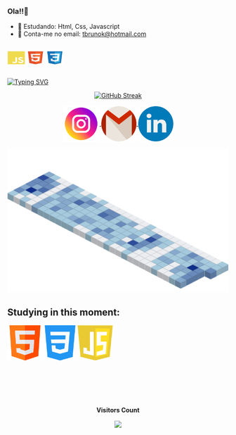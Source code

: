 ### Ola!!👋

- 🌱 Estudando: Html, Css, Javascript
- 📧 Conta-me no email: tbrunok@hotmail.com

<div style="display: inline_block"><br>
  <img align="center" alt="Rafa-Js" height="30" width="40" src="https://raw.githubusercontent.com/devicons/devicon/master/icons/javascript/javascript-plain.svg">
  <img align="center" alt="Rafa-HTML" height="30" width="40" src="https://raw.githubusercontent.com/devicons/devicon/master/icons/html5/html5-original.svg">
  <img align="center" alt="Rafa-CSS" height="30" width="40" src="https://raw.githubusercontent.com/devicons/devicon/master/icons/css3/css3-original.svg">
  
<br>
<br>
  
[![Typing SVG](https://readme-typing-svg.herokuapp.com?font=Fira+Code&weight=300&size=50&duration=4000&pause=1000&color=0000CDcenter=true&vCenter=true&random=false&width=1000&lines=Hello%2C+my+name+is+Bruno;I'm+a+Web+Developer;I'm+from+Brazil;welcome%3A)](https://git.io/typing-svg)

</div>

<div>
<div align="center">

[![GitHub Streak](https://github-readme-streak-stats.herokuapp.com?user=tbrunok&theme=dark&locale=pt_BR&date_format=n%2Fj%5B%2FY%5D&card_width=900)](https://git.io/streak-stats)
  
</div>



<div align="center"> 
<a href="https://instagram.com/tbrunokr" target="_blank">
<img align="center" height="84" width="84" src="https://github.com/TbrunoK/assets/blob/main/mini-logo/Instagram.png">
</a>


<a href="mailto:tbrunok@hotmail.com">
<img align="center"  height="80" width="80" src="https://github.com/TbrunoK/assets/blob/main/mini-logo/e-mail.png">
</a>


<a  href="https://www.linkedin.com/in/tbrunok/" target=_blank>
<img align="center"  height="80" width="80" src="https://github.com/TbrunoK/assets/blob/main/mini-logo/linkedin.png">
</a>

</div>

<div align="center" >
   
![Ashutosh's github activity graph](https://github.com/TbrunoK/assets/blob/main/animation/graphic.svg) 

</div>


<h2 align="left"> Studying in this moment: </h2>
<div align="left"> 

<img align="left" height="80" width="80" src="https://github.com/TbrunoK/assets/blob/main/imagens-logo/Html.png?raw=true">

<img align="left"  height="80" width="80" src="https://github.com/TbrunoK/assets/blob/main/imagens-logo/Css.png?raw=true">

<img align="left"  height="80" width="80" src="https://github.com/TbrunoK/assets/blob/main/imagens-logo/javascript-1.svg">



</div>

<br>
<br> 
<br>
<br>
<br>
<br> 



<div align="center">
  
<br>
<br>
<br>
<br>

<p align="centre"><b>Visitors Count</b></p> 
  
<p align="center"><img align="center" src="https://visit-counter.vercel.app/counter.png?page=https%3A%2F%2Fgithub.com%2Ftbrunok&s=50&c=db006a&bg=00000000&no=7&ff=digi&tb=Visits%3A++&ta=" /></p> 
<br>
</div>





